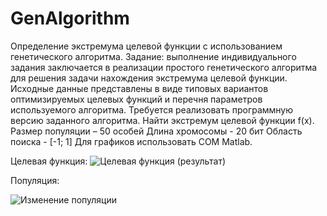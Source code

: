 # GenAlgorithm
Определение экстремума целевой функции с использованием генетического алгоритма.
Задание: выполнение индивидуального задания заключается в реализации простого генетического алгоритма для решения задачи нахождения экстремума целевой функции. 
Исходные данные представлены в виде типовых вариантов оптимизируемых целевых функций и перечня параметров используемого алгоритма. Требуется реализовать программную версию заданного алгоритма.
Найти экстремум целевой функции f(x).
Размер популяции – 50 особей
Длина хромосомы  - 20 бит
Область поиска   - [-1; 1]
Для графиков использовать COM Matlab.

Целевая функция:
![Целевая функция (результат)](https://user-images.githubusercontent.com/58989414/129875469-81daa2e2-6f02-41c9-b650-b71eeeb00452.png)

Популяция:

![Изменение популяции](https://user-images.githubusercontent.com/58989414/129875922-3642f8fb-09d0-4431-ac70-7a0cee6d133a.png)
